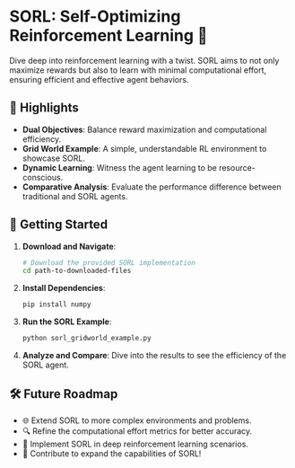 # SORL: Self-Optimizing Reinforcement Learning 🤖

Dive deep into reinforcement learning with a twist. SORL aims to not only maximize rewards but also to learn with minimal computational effort, ensuring efficient and effective agent behaviors.

## 🌟 Highlights

- **Dual Objectives**: Balance reward maximization and computational efficiency.
- **Grid World Example**: A simple, understandable RL environment to showcase SORL.
- **Dynamic Learning**: Witness the agent learning to be resource-conscious.
- **Comparative Analysis**: Evaluate the performance difference between traditional and SORL agents.

## 🚀 Getting Started

1. **Download and Navigate**:
   ```bash
   # Download the provided SORL implementation
   cd path-to-downloaded-files
2. **Install Dependencies**:
   ```bash
   pip install numpy
3. **Run the SORL Example**:
   ```bash
   python sorl_gridworld_example.py
4. **Analyze and Compare**: Dive into the results to see the efficiency of the SORL agent.

## 🛠 Future Roadmap

- 🌐 Extend SORL to more complex environments and problems.
- 🔍 Refine the computational effort metrics for better accuracy.
- 🧪 Implement SORL in deep reinforcement learning scenarios.
- 🤝 Contribute to expand the capabilities of SORL!
